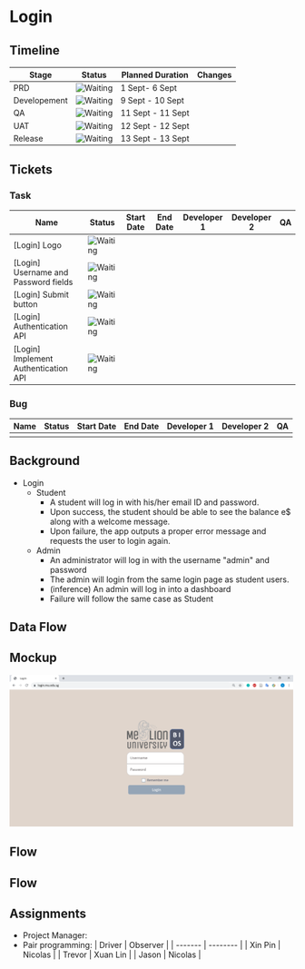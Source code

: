 # Login
## Timeline

| Stage        | Status                                                 | Planned Duration  | Changes |
| ------------ | ------------------------------------------------------ | ----------------- | ------- |
| PRD          | ![Waiting](https://img.shields.io/badge/-Waiting-grey) | 1 Sept- 6 Sept    |         |
| Developement | ![Waiting](https://img.shields.io/badge/-Waiting-grey) | 9 Sept - 10 Sept  |         |
| QA           | ![Waiting](https://img.shields.io/badge/-Waiting-grey) | 11 Sept - 11 Sept |         |
| UAT          | ![Waiting](https://img.shields.io/badge/-Waiting-grey) | 12 Sept - 12 Sept |         |
| Release      | ![Waiting](https://img.shields.io/badge/-Waiting-grey) | 13 Sept - 13 Sept |         |

## Tickets
### Task
| Name                                 | Status                                                 | Start Date | End Date | Developer 1 | Developer 2 | QA  |
| ------------------------------------ | ------------------------------------------------------ | ---------- | -------- | ----------- | ----------- | --- |
| [Login] Logo                         | ![Waiting](https://img.shields.io/badge/-Waiting-grey) |            |          |             |             |     |
| [Login] Username and Password fields | ![Waiting](https://img.shields.io/badge/-Waiting-grey) |            |          |             |             |     |
| [Login] Submit button                | ![Waiting](https://img.shields.io/badge/-Waiting-grey) |            |          |             |             |     |
| [Login] Authentication API           | ![Waiting](https://img.shields.io/badge/-Waiting-grey) |            |          |             |             |     |
| [Login] Implement Authentication API | ![Waiting](https://img.shields.io/badge/-Waiting-grey) |            |          |             |             |     |

### Bug
| Name | Status | Start Date | End Date | Developer 1 | Developer 2 | QA  |
| ---- | ------ | ---------- | -------- | ----------- | ----------- | --- |
|      |        |            |          |             |             |     |

## Background
- Login
  - Student
    - A student will log in with his/her email ID and password.
    - Upon success, the student should be able to see the balance e$ along with a welcome message.
    - Upon failure, the app outputs a proper error message and requests the user to login again.
  - Admin
    - An administrator will log in with the username "admin" and password
    - The admin will login from the same login page as student users.
    - (inference) An admin will log in into a dashboard
    - Failure will follow the same case as Student

## Data Flow

## Mockup
<img src="Login.png" width="500">

## Flow
## Flow

## Assignments
- Project Manager:
- Pair programming:
  | Driver  | Observer |
  | ------- | -------- |
  | Xin Pin | Nicolas  |
  | Trevor  | Xuan Lin |
  | Jason   | Nicolas  |